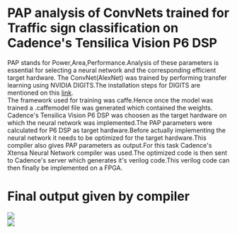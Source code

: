 # PAP analysis of ConvNets trained for Traffic sign classification on Cadence's Tensilica Vision P6 DSP  
PAP stands for Power,Area,Performance.Analysis of these parameters is essential for selecting a neural network and the corresponding efficient target hardware.
The ConvNet(AlexNet) was trained by performing transfer learning using NVIDIA DIGITS.The installation steps for DIGITS are mentioned on this [link](https://github.com/patilninad/DIGITS).  
The framework used for training was caffe.Hence once the model was trained a .caffemodel file was generated which contained the weights.  
Cadence's Tensilica Vision P6 DSP was choosen as the target hardware on which the neural network was implemented.The PAP parameters were calculated for P6 DSP as target hardware.Before actually implementing the neural network it needs to be optimized for the target hardware.This compiler also gives PAP parameters as output.For this task Cadence's Xtensa Neural Network compiler was used.The optimized code is then sent to Cadence's server which generates it's verilog code.This verilog code can then finally be implemented on a FPGA.   
# Final output given by compiler
![](https://github.com/patilninad/Training/blob/master/Capture.PNG)  
![](https://github.com/patilninad/Training/blob/master/Capture1.PNG)

